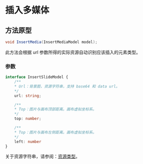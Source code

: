 # 插入多媒体

## 方法原型

```csharp
void InsertMedia(InsertMediaModel model);
```

此方法会根据 url 参数所得的实际资源自动识别应该插入的元素类型。

### 参数

```ts
interface InsertSlideModel {
    /**
    * Url：背景图，资源字符串，支持 base64 和 data url。
    */
    url: string;

    /**
    * Top：图片与画布顶部距离。画布虚拟坐标系。
    */
    top: number;

    /**
    * Top：图片与画布左侧距离。画布虚拟坐标系。
    */
    left: number
}
```

关于资源字符串，请参阅：[资源类型](/zh-CN/basic-types/resource.md)。
